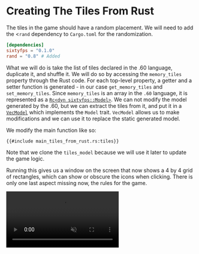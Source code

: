 # Creating The Tiles From Rust

The tiles in the game should have a random placement. We will need to add the <`rand` dependency to
`Cargo.toml` for the randomization.

```toml
[dependencies]
sixtyfps = "0.1.0"
rand = "0.8" # Added
```

What we will do is take the list of tiles declared in the .60 language, duplicate it, and shuffle it.
We will do so by accessing the `memory_tiles` property through the Rust code. For each top-level property,
a getter and a setter function is generated - in our case `get_memory_tiles` and `set_memory_tiles`.
Since `memory_tiles` is an array in the `.60` language, it is represented as a [`Rc<dyn sixtyfps::Model>`](https://sixtyfps.io/docs/rust/sixtyfps/trait.model).
We can not modify the model generated by the .60, but we can extract the tiles from it, and put it
in a [`VecModel`](https://sixtyfps.io/docs/rust/sixtyfps/struct.vecmodel) which implements the `Model` trait.
`VecModel` allows us to make modifications and we can use it to replace the static generated model.

We modify the main function like so:

```rust,noplayground
{{#include main_tiles_from_rust.rs:tiles}}
```

Note that we clone the `tiles_model` because we will use it later to update the game logic.

Running this gives us a window on the screen that now shows a 4 by 4 grid of rectangles, which can show or obscure
the icons when clicking. There is only one last aspect missing now, the rules for the game.

<video autoplay loop muted playsinline src="https://sixtyfps.io/blog/memory-game-tutorial/creating-the-tiles-from-rust.mp4"></video>
